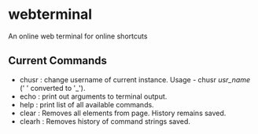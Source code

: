 # webterminal
An online web terminal for online shortcuts

## Current Commands
+ chusr  : change username of current instance. Usage - chusr *usr_name* (' ' converted to '_').
+ echo   : print out arguments to terminal output.
+ help   : print list of all available commands.
+ clear  : Removes all elements from page. History remains saved.
+ clearh : Removes history of command strings saved.